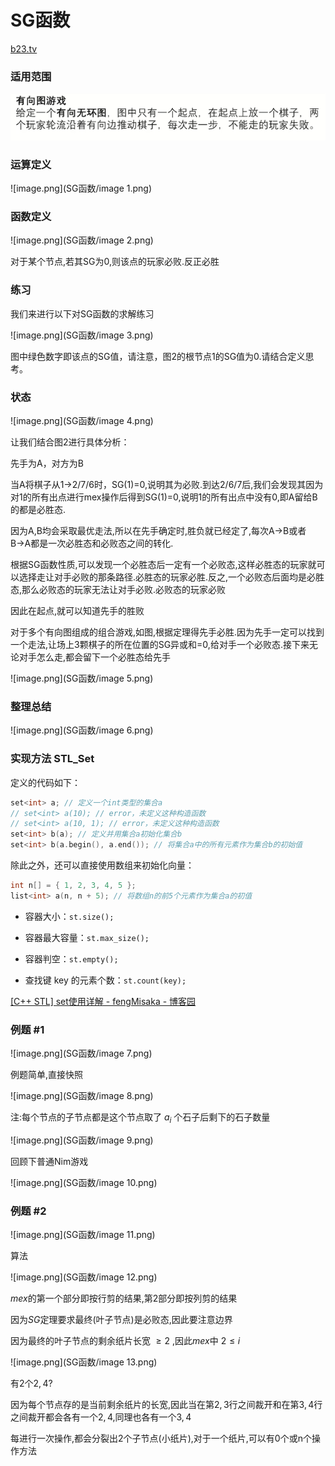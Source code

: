 # SG函数



[b23.tv](https://b23.tv/1EhMtYO)

### 适用范围



![image.png](SG函数/image.png)

### 运算定义

![image.png](SG函数/image 1.png)

### 函数定义

![image.png](SG函数/image 2.png)

对于某个节点,若其SG为0,则该点的玩家必败.反正必胜

### 练习

我们来进行以下对SG函数的求解练习

![image.png](SG函数/image 3.png)

图中绿色数字即该点的SG值，请注意，图2的根节点1的SG值为0.请结合定义思考。

### 状态

![image.png](SG函数/image 4.png)

让我们结合图2进行具体分析：

先手为A，对方为B

当A将棋子从1→2/7/6时，SG(1)=0,说明其为必败.到达2/6/7后,我们会发现其因为对1的所有出点进行mex操作后得到SG(1)=0,说明1的所有出点中没有0,即A留给B的都是必胜态.

因为A,B均会采取最优走法,所以在先手确定时,胜负就已经定了,每次A→B或者B→A都是一次必胜态和必败态之间的转化.

根据SG函数性质,可以发现一个必胜态后一定有一个必败态,这样必胜态的玩家就可以选择走让对手必败的那条路径.必胜态的玩家必胜.反之,一个必败态后面均是必胜态,那么必败态的玩家无法让对手必败.必败态的玩家必败

因此在起点,就可以知道先手的胜败



对于多个有向图组成的组合游戏,如图,根据定理得先手必胜.因为先手一定可以找到一个走法,让场上3颗棋子的所在位置的SG异或和=0,给对手一个必败态.接下来无论对手怎么走,都会留下一个必胜态给先手

![image.png](SG函数/image 5.png)

### 整理总结

![image.png](SG函数/image 6.png)

### 实现方法 STL_Set

定义的代码如下：

```C++
set<int> a; // 定义一个int类型的集合a
// set<int> a(10); // error，未定义这种构造函数
// set<int> a(10, 1); // error，未定义这种构造函数
set<int> b(a); // 定义并用集合a初始化集合b
set<int> b(a.begin(), a.end()); // 将集合a中的所有元素作为集合b的初始值
```



除此之外，还可以直接使用数组来初始化向量：

```C++
int n[] = { 1, 2, 3, 4, 5 };
list<int> a(n, n + 5); // 将数组n的前5个元素作为集合a的初值
```

- 容器大小：`st.size();`

- 容器最大容量：`st.max_size();`

- 容器判空：`st.empty();`

- 查找键 key 的元素个数：`st.count(key);`

[[C++ STL] set使用详解 - fengMisaka - 博客园](https://www.cnblogs.com/linuxAndMcu/p/10261014.html)

### 例题 #1

![image.png](SG函数/image 7.png)

例题简单,直接快照

![image.png](SG函数/image 8.png)

注:每个节点的子节点都是这个节点取了 $a_i$ 个石子后剩下的石子数量

![image.png](SG函数/image 9.png)

回顾下普通Nim游戏

![image.png](SG函数/image 10.png)

### 例题 #2

![image.png](SG函数/image 11.png)

算法

![image.png](SG函数/image 12.png)

$mex$的第一个部分即按行剪的结果,第2部分即按列剪的结果

因为$SG$定理要求最终(叶子节点)是必败态,因此要注意边界

因为最终的叶子节点的剩余纸片长宽 $≥2$ ,因此$mex$中 $2≤i$ 

![image.png](SG函数/image 13.png)

有2个$2,4$?

因为每个节点存的是当前剩余纸片的长宽,因此当在第$2,3$行之间裁开和在第$3,4$行之间裁开都会各有一个$2,4$,同理也各有一个$3,4$

每进行一次操作,都会分裂出2个子节点(小纸片),对于一个纸片,可以有0个或n个操作方法

